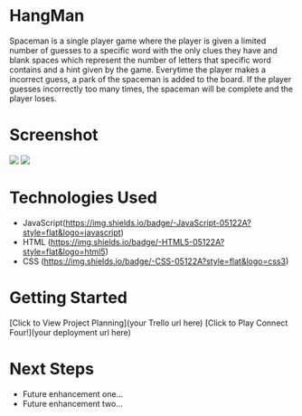 # HangMan
Spaceman is a single player game where the player is given a limited number of guesses to a specific word with the only clues they have and blank spaces which represent the number of letters that specific word contains and a hint given by the game. Everytime the player makes a incorrect guess, a park of the spaceman is added to the board. If the player guesses incorrectly too many times, the spaceman will be complete and the player loses.

# Screenshot

<img src="url to your image on imgur">
<img src="url to your image on imgur">

# Technologies Used

- JavaScript(https://img.shields.io/badge/-JavaScript-05122A?style=flat&logo=javascript)
- HTML (https://img.shields.io/badge/-HTML5-05122A?style=flat&logo=html5)
- CSS (https://img.shields.io/badge/-CSS-05122A?style=flat&logo=css3)


# Getting Started

[Click to View Project Planning](your Trello url here)
[Click to Play Connect Four!](your deployment url here)

# Next Steps

- Future enhancement one...
- Future enhancement two... 